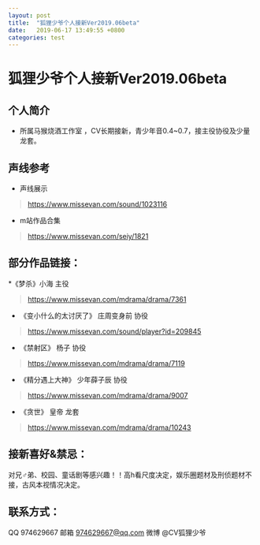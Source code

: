 ```yaml
---
layout: post
title:  "狐狸少爷个人接新Ver2019.06beta"
date:   2019-06-17 13:49:55 +0800
categories: test
---
```

# 狐狸少爷个人接新Ver2019.06beta
## 个人简介
* 所属马猴烧酒工作室 ，CV长期接新，青少年音0.4~0.7，接主役协役及少量龙套。
## 声线参考
* 声线展示
>  https://www.missevan.com/sound/1023116
* m站作品合集
>  https://www.missevan.com/seiy/1821
## 部分作品链接：
*《梦杀》小海 主役
> https://www.missevan.com/mdrama/drama/7361
* 《变小什么的太讨厌了》 庄周变身前 协役
> https://www.missevan.com/sound/player?id=209845
* 《禁射区》 杨子 协役
>https://www.missevan.com/mdrama/drama/7119
* 《精分遇上大神》 少年薛子辰 协役
> https://www.missevan.com/mdrama/drama/9007
* 《贪世》 皇帝 龙套
> https://www.missevan.com/mdrama/drama/10243

## 接新喜好&禁忌：
对兄♂弟、校园、童话剧等感兴趣！！高h看尺度决定，娱乐圈题材及刑侦题材不接，古风本视情况决定。
## 联系方式：
QQ 974629667
邮箱 974629667@qq.com
微博 @CV狐狸少爷
